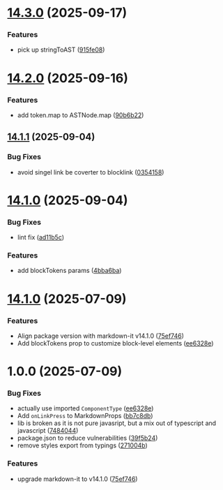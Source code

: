 # [14.3.0](https://github.com/mjrt/react-native-markdown-display/compare/v14.2.0...v14.3.0) (2025-09-17)


### Features

* pick up stringToAST ([915fe08](https://github.com/mjrt/react-native-markdown-display/commit/915fe08e4068a0081c22181f7d9ca00590720538))

# [14.2.0](https://github.com/mjrt/react-native-markdown-display/compare/v14.1.1...v14.2.0) (2025-09-16)


### Features

* add token.map to ASTNode.map ([90b6b22](https://github.com/mjrt/react-native-markdown-display/commit/90b6b22483893ffb5ccb79d8e3e7acd8c52bc45f))

## [14.1.1](https://github.com/mjrt/react-native-markdown-display/compare/v14.1.0...v14.1.1) (2025-09-04)


### Bug Fixes

* avoid singel link be coverter to blocklink ([0354158](https://github.com/mjrt/react-native-markdown-display/commit/0354158380c5bc10f4a2f4fdf2f49fc3629af6ab))

# [14.1.0](https://github.com/mjrt/react-native-markdown-display/compare/v14.0.0...v14.1.0) (2025-09-04)


### Bug Fixes

* lint fix ([ad11b5c](https://github.com/mjrt/react-native-markdown-display/commit/ad11b5c8bba6d5dd11d060ccb2cb04dfd19dcbc3))


### Features

* add blockTokens params ([4bba6ba](https://github.com/mjrt/react-native-markdown-display/commit/4bba6ba9673e6ae240fb4c8f82c6ba6c8c1b049d))

# [14.1.0](https://github.com/mjrt/react-native-markdown-display/compare/v1.0.0...v14.1.0) (2025-07-09)


### Features

* Align package version with markdown-it v14.1.0 ([75ef746](https://github.com/mjrt/react-native-markdown-display/commit/75ef746bc25929f620f0d3094b9b36f72cc45415))
* Add blockTokens prop to customize block-level elements ([ee6328e](https://github.com/mjrt/react-native-markdown-display/commit/ee6328e5536ee0ed99818364e1e753243ed12a48))


# 1.0.0 (2025-07-09)


### Bug Fixes

* actually use imported `ComponentType` ([ee6328e](https://github.com/mjrt/react-native-markdown-display/commit/ee6328e5536ee0ed99818364e1e753243ed12a48))
* Add `onLinkPress` to MarkdownProps ([bb7c8db](https://github.com/mjrt/react-native-markdown-display/commit/bb7c8db31d1a34bc64d406fcb862dd41b47678a7))
* lib is broken as it is not pure javasript, but a mix out of typescript and javascript ([7484044](https://github.com/mjrt/react-native-markdown-display/commit/7484044b207d66eb0f30fb426056e01007118174))
* package.json to reduce vulnerabilities ([39f5b24](https://github.com/mjrt/react-native-markdown-display/commit/39f5b2404529f673861c5b54c41ae9ea549944fe))
* remove styles export from typings ([271004b](https://github.com/mjrt/react-native-markdown-display/commit/271004b0bd4af079955faa90b953a3f0a1a06d4e))


### Features

* upgrade markdown-it to v14.1.0 ([75ef746](https://github.com/mjrt/react-native-markdown-display/commit/75ef746bc25929f620f0d3094b9b36f72cc45415))

